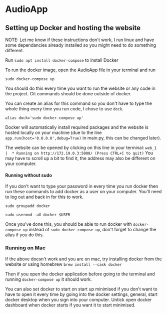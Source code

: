 # AudioApp

## Setting up Docker and hosting the website

NOTE: Let me know if these instructions don't work, I run linux and have some dependancies already installed so you might need to do something different.

Run `sudo apt install docker-compose` to install Docker 

To run the docker image, open the AudioApp file in your terminal and run 

`sudo docker-compose up`

You should do this every time you want to run the website or any code in the project. Git commands should be done outside of docker.

You can create an alias for this command so you don't have to type the whole thing every time you run code, I chose to use `dock`.

`alias dock='sudo docker-compose up'`

Docker will automatically install required packages and the website is hosted locally on your machine (due to the line `app.run(host='0.0.0.0',debug=True)` in main.py, this can be changed later).

The website can be opened by clicking on this line in your terminal: 
`web_1  |  * Running on http://172.19.0.3:5000/ (Press CTRL+C to quit)`
You may have to scroll up a bit to find it, the address may also be different on your computer.

#### Running without sudo
If you don't want to type your password in every time you run docker then run these commands to add docker as a user on your computer. You'll need to log out and back in for this to work.

`sudo groupadd docker`

`sudo usermod -aG docker $USER`

Once you've done this, you should be able to run docker with `docker-compose up` instead of `sudo docker-compose up`, don't forget to change the alias if you do this.

### Running on Mac

If the above doesn't work and you are on mac, try installing docker from the website or using homebrew `brew install --cask docker`

Then if you open the docker application before going to the terminal and running `docker-compose up` it should work.

You can also set docker to start on start up minimised if you don't want to have to open it every time by going into the docker settings, general, start docker desktop when you sign into your computer. Untick open docker dashboard when docker starts if you want it to start minimised. 
